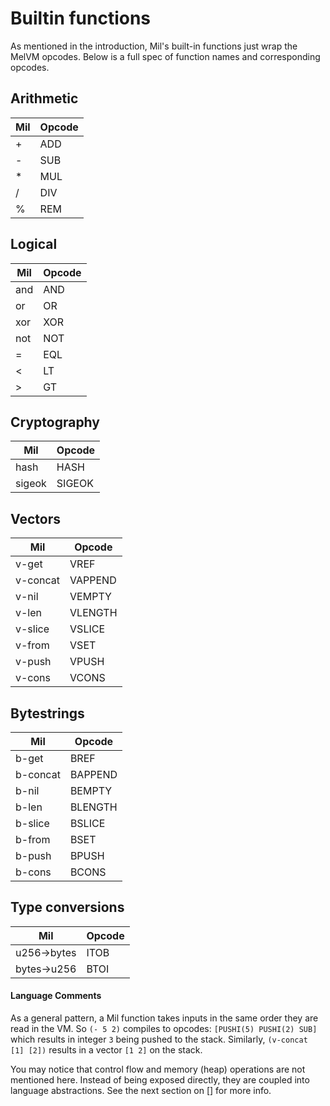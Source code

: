 # Builtin functions

As mentioned in the introduction, Mil's built-in functions just wrap
the MelVM opcodes. Below is a full spec of function names and corresponding
opcodes.

## Arithmetic
Mil | Opcode
------ | ------
+ | ADD
- | SUB
* | MUL
/ | DIV
% | REM

## Logical
Mil | Opcode
------ | ------
and | AND
or | OR
xor | XOR
not | NOT
= | EQL
< | LT
\> | GT

## Cryptography
Mil | Opcode
------ | ------
hash | HASH
sigeok | SIGEOK

## Vectors
Mil | Opcode
------ | ------
v-get | VREF
v-concat | VAPPEND
v-nil | VEMPTY
v-len | VLENGTH
v-slice | VSLICE
v-from | VSET
v-push | VPUSH
v-cons | VCONS

## Bytestrings
Mil | Opcode
------ | ------
b-get | BREF
b-concat | BAPPEND
b-nil | BEMPTY
b-len | BLENGTH
b-slice | BSLICE
b-from | BSET
b-push | BPUSH
b-cons | BCONS

## Type conversions
Mil | Opcode
------ | ------
u256->bytes | ITOB
bytes->u256 | BTOI


#### Language Comments
As a general pattern, a Mil function takes inputs in the same order they are
read in the VM. So `(- 5 2)` compiles to opcodes:
`[PUSHI(5) PUSHI(2) SUB]` which results in integer `3` being pushed to the
stack. Similarly, `(v-concat [1] [2])` results in a vector `[1 2]` on the stack.

You may notice that control flow and memory (heap) operations are not mentioned
here. Instead of being exposed directly, they are coupled into language
abstractions. See the next section on [] for more info.
